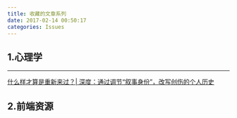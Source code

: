 ```yaml
---
title: 收藏的文章系列
date: 2017-02-14 00:50:17
categories: Issues
---
```


## 1.心理学
-----
[什么样才算是重新来过？| 深度：通过调节“叙事身份”，改写创伤的个人历史](https://zhuanlan.zhihu.com/p/22978832)

## 2.前端资源
